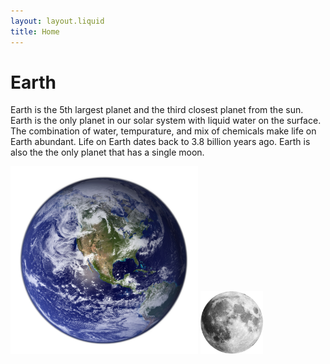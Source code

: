 ```yaml
---
layout: layout.liquid
title: Home
---
```


#  Earth 
Earth is the 5th largest planet and the third closest planet from the sun. Earth is the only planet in our solar system with liquid water on the surface. The combination of water, tempurature, and mix of chemicals make life on Earth abundant. Life on Earth dates back to 3.8 billion years ago. Earth is also the the only planet that has a single moon.



  <a href="/index"><img src="images/earth.png" width="300"></a>
  <a href="/about"><img src="images/moon.png" width="100"></a>



